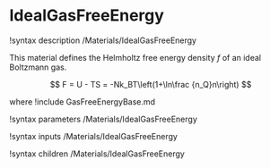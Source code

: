 # IdealGasFreeEnergy
!syntax description /Materials/IdealGasFreeEnergy

This material defines the Helmholtz free energy density $f$ of an ideal Boltzmann gas.

$$
F = U - TS = -Nk_BT\left(1+\ln\frac {n_Q}n\right)
$$

where
!include GasFreeEnergyBase.md

!syntax parameters /Materials/IdealGasFreeEnergy

!syntax inputs /Materials/IdealGasFreeEnergy

!syntax children /Materials/IdealGasFreeEnergy
